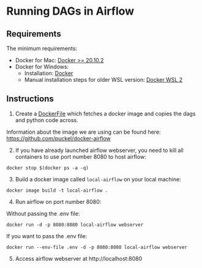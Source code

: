 # Running DAGs in Airflow


## Requirements
The minimum requirements:
- Docker for Mac: [Docker >= 20.10.2](https://docs.docker.com/docker-for-mac/install/)
- Docker for Windows: 
  - Installation: [Docker](https://docs.docker.com/desktop/install/windows-install/)
  - Manual installation steps for older WSL version: [Docker WSL 2](https://learn.microsoft.com/en-us/windows/wsl/install-manual#step-4---download-the-linux-kernel-update-package)


## Instructions

1. Create a [DockerFile](https://github.com/shaq31415926/March-Bootcamp/blob/main/week19-airflow/Dockerfile) which fetches a docker image and copies the dags and python code across. 

Information about the image we are using can be found here: https://github.com/puckel/docker-airflow

2. If you have already launched airflow webserver, you need to kill all containers to use port number 8080 to host airflow:

```docker stop $(docker ps -a -q)```

3. Build a docker image called `local-airflow` on your local machine:

```docker image build -t local-airflow .```

4. Run airflow on port number 8080:

Without passing the .env file:

```docker run -d -p 8080:8080 local-airflow webserver```

If you want to pass the .env file:

```docker run --env-file .env -d -p 8080:8080 local-airflow webserver```

5. Access airflow webserver at http://localhost:8080